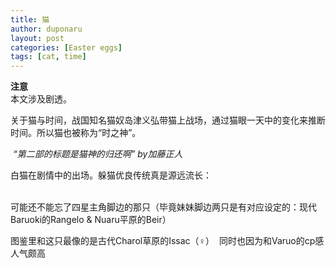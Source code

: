 ```yaml
---
title: 猫
author: duponaru
layout: post
categories: [Easter eggs]
tags: [cat, time]
---
```


**注意**  
本文涉及剧透。  


关于猫与时间，战国知名猫奴岛津义弘带猫上战场，通过猫眼一天中的变化来推断时间。所以猫也被称为“时之神”。  
<span class="image centered"><img src="{{ '/assets/post_img/2020-03-20/nekogami.jpg' | relative_url }}" alt="" /></span>
  
<span class="image centered"><img src="{{ '/assets/post_img/2020-03-20/trailer.jpg' | relative_url }}" alt="" /></span>
*“第二部的标题是猫神的归还啊” by加藤正人*
  
白猫在剧情中的出场。躲猫优良传统真是源远流长：  
<span class="image centered"><img src="{{ '/assets/post_img/2020-03-20/white_ch5.png' | relative_url }}" alt="" /></span> 
<span class="image centered"><img src="{{ '/assets/post_img/2020-03-20/white_ch44.png' | relative_url }}" alt="" /></span>
<span class="image centered"><img src="{{ '/assets/post_img/2020-03-20/white_ch44_2.png' | relative_url }}" alt="" /></span>

可能还不能忘了四星主角脚边的那只（毕竟妹妹脚边两只是有对应设定的：现代Baruoki的Rangelo & Nuaru平原的Beir）  
<span class="image centered"><img src="{{ '/assets/post_img/2020-03-20/aldo.jpg' | relative_url }}" alt="" /></span>

图鉴里和这只最像的是古代Charol草原的Issac（♀）
<span class="image centered"><img src="{{ '/assets/post_img/2020-03-20/isaac.jpg' | relative_url }}" alt="" /></span>
同时也因为和Varuo的cp感人气颇高 
<span class="image centered"><img src="{{ '/assets/post_img/2020-03-20/isaac_2.png' | relative_url }}" alt="" /></span> 
